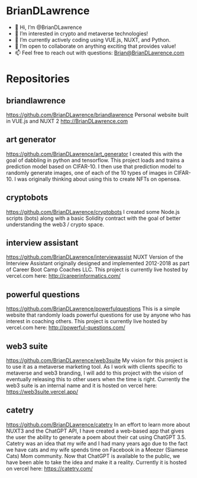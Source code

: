 # BrianDLawrence

- 👋 Hi, I’m @BrianDLawrence 
- 👀 I’m interested in crypto and metaverse technologies! 
- 🌱 I’m currently actively coding using VUE.js, NUXT, and Python. 
- 💞️ I’m open to collaborate on anything exciting that provides value!
- 📫 Feel free to reach out with questions: Brian@BrianDLawrence.com 

# Repositories

## briandlawrence
https://github.com/BrianDLawrence/briandlawrence
Personal website built in VUE.js and NUXT 2
http://BrianDLawrence.com 

## art generator
https://github.com/BrianDLawrence/art_generator
I created this with the goal of dabbling in python and tensorflow. This project loads and trains a prediction model based on CIFAR-10. 
I then use that prediction model to randomly generate images, one of each of the 10 types of images in CIFAR-10. I was originally thinking about using this to create NFTs on opensea. 

## cryptobots
https://github.com/BrianDLawrence/cryptobots
I created some Node.js scripts (bots) along with a basic Solidity contract with the goal of better understanding the web3 / crypto space. 

## interview assistant
https://github.com/BrianDLawrence/interviewassist
NUXT Version of the Interview Assistant originally designed and implemented 2012-2018 as part of Career Boot Camp Coaches LLC. 
This project is currently live hosted by vercel.com here: http://careerinformatics.com/

## powerful questions
https://github.com/BrianDLawrence/powerfulquestions
This is a simple website that randomly loads powerful questions for use by anyone who has interest in coaching others. 
This project is currently live hosted by vercel.com here: http://powerful-questions.com/

## web3 suite
https://github.com/BrianDLawrence/web3suite
My vision for this project is to use it as a metaverse marketing tool. As I work with clients specific to metaverse and web3 branding, 
I will add to this project with the vision of eventually releasing this to other users when the time is right. 
Currently the web3 suite is an internal name and it is hosted on vercel here: https://web3suite.vercel.app/

## catetry
https://github.com/BrianDLawrence/catetry
In an effort to learn more about NUXT3 and the ChatGPT API, I have created a web-based app that gives the user the ability to generate a poem about their cat using ChatGPT 3.5. 
Catetry was an idea that my wife and I had many years ago due to the fact we have cats and my wife spends time on Facebook in a Meezer (Siamese Cats) Mom community. 
Now that ChatGPT is available to the public, we have been able to take the idea and make it a reality. 
Currently it is hosted on vercel here: https://catetry.com/
